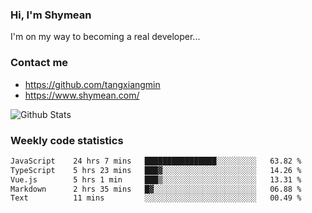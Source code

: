 ### Hi, I'm Shymean

I'm on my way to becoming a real developer...

### Contact me

- <https://github.com/tangxiangmin>
- <https://www.shymean.com/>

![Github Stats](https://github-readme-stats.vercel.app/api?username=tangxiangmin&show_icons=true&theme=dark)


###  Weekly code statistics

<!--START_SECTION:waka-->

```txt
JavaScript    24 hrs 7 mins   ████████████████░░░░░░░░░   63.82 %
TypeScript    5 hrs 23 mins   ███▓░░░░░░░░░░░░░░░░░░░░░   14.26 %
Vue.js        5 hrs 1 min     ███▒░░░░░░░░░░░░░░░░░░░░░   13.31 %
Markdown      2 hrs 35 mins   █▓░░░░░░░░░░░░░░░░░░░░░░░   06.88 %
Text          11 mins         ░░░░░░░░░░░░░░░░░░░░░░░░░   00.49 %
```

<!--END_SECTION:waka-->